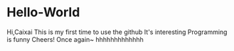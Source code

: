 # Hello-World
Hi,Caixai
This is my first time to use the github
It's interesting
Programming is funny
Cheers!
Once again~
hhhhhhhhhhhhh
